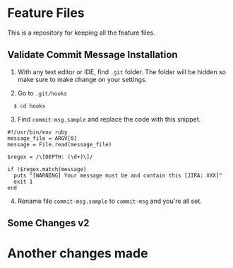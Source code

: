 # Feature Files

This is a repository for keeping all the feature files.

## Validate Commit Message Installation

1. With any text editor or IDE, find `.git` folder. The folder
will be hidden so make sure to make change on your settings.

2. Go to `.git/hooks`

```
  $ cd hooks
```

3. Find `commit-msg.sample` and replace the code with this snippet.

```
#!/usr/bin/env ruby
message_file = ARGV[0]
message = File.read(message_file)

$regex = /\[DEPTH: (\d+)\]/

if !$regex.match(message)
  puts "[WARNING] Your message must be and contain this [JIRA: XXX]"
  exit 1
end
```

4. Rename file `commit-msg.sample` to `commit-msg` and you're all set.

## Some Changes v2

# Another changes made
